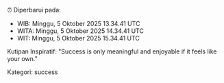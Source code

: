 ⏰ Diperbarui pada:
- WIB: Minggu, 5 Oktober 2025 13.34.41 UTC
- WITA: Minggu, 5 Oktober 2025 14.34.41 UTC
- WIT: Minggu, 5 Oktober 2025 15.34.41 UTC

Kutipan Inspiratif:
"Success is only meaningful and enjoyable if it feels like your own."


Kategori: success


